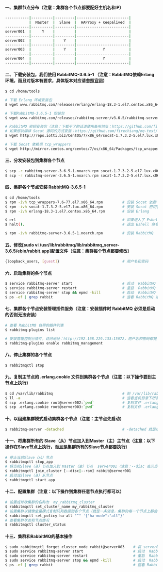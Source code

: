 #### 一、集群节点分布（注意：集群各个节点都要配好主机名和IP）
```bash
-----------|----------|---------|------------------------|
           |  Master  |  Slave  |  HAProxy + Keepalived  |
-----------|----------|---------|------------------------|
server001  |     Y    |         |                        |
-----------|----------|---------|------------------------|
server002  |          |    Y    |                        |
-----------|----------|---------|------------------------|
server003  |          |    Y    |            Y           |
-----------|----------|---------|------------------------|
server004  |          |         |            Y           |
-----------|----------|---------|------------------------|
```
#### 二、下载安装包，我们使用 RabbitMQ-3.6.5-1 （注意：RabbitMQ依赖Erlang环境，而且对版本有要求，具体版本对应请[参照官网](https://www.rabbitmq.com/which-erlang.html)）
```bash
$ cd /home/tools

# 下载 Erlang 环境安装包
$ wget www.rabbitmq.com/releases/erlang/erlang-18.3-1.el7.centos.x86_64.rpm   

# 下载RabbitMQ-3.6.5-1 安装包             
$ wget www.rabbitmq.com/releases/rabbitmq-server/v3.6.5/rabbitmq-server-3.6.5-1.noarch.rpm 

# RabbitMQ 密钥安装包（注意：下载不了的话请使用备用地址：https://github.com/firechiang/mq-test/raw/master/rabbitmq/data/socat-1.7.3.2-5.el7.lux.x86_64.rpm）
# 如果想以编译 Socat 源码的方式安装：https://github.com/firechiang/mq-test/tree/master/rabbitmq/docs/socat-src-install.md
$ wget http://repo.iotti.biz/CentOS/7/x86_64/socat-1.7.3.2-5.el7.lux.x86_64.rpm 

# 下载 Socat 依赖项 tcp_wrappers
$ wget http://mirror.centos.org/centos/7/os/x86_64/Packages/tcp_wrappers-7.6-77.el7.x86_64.rpm
```

#### 三、分发安装包到集群各个节点
```bash
$ scp -r rabbitmq-server-3.6.5-1.noarch.rpm socat-1.7.3.2-5.el7.lux.x86_64.rpm tcp_wrappers-7.6-77.el7.x86_64.rpm erlang-18.3-1.el7.centos.x86_64.rpm root@server002:`pwd`
$ scp -r rabbitmq-server-3.6.5-1.noarch.rpm socat-1.7.3.2-5.el7.lux.x86_64.rpm tcp_wrappers-7.6-77.el7.x86_64.rpm erlang-18.3-1.el7.centos.x86_64.rpm root@server003:`pwd`
```

#### 四、集群各个节点安装 RabbitMQ-3.6.5-1
```bash
$ cd /home/tools
$ rpm -ivh tcp_wrappers-7.6-77.el7.x86_64.rpm         # 安装 Socat 依赖 tcp_wrappers
$ rpm -ivh socat-1.7.3.2-5.el7.lux.x86_64.rpm         # 安装 Socat 密钥包
$ rpm -ivh erlang-18.3-1.el7.centos.x86_64.rpm        # 安装 Erlang

$ erl                                                 # 如果进入了 Eshell 命令行，说明 Erlang 安装成功了      
$ halt().                                             # 退出 Eshell 命令行 

$ rpm -ivh rabbitmq-server-3.6.5-1.noarch.rpm         # 安装 RabbitMQ
```

#### 五、修改[sudo vi /usr/lib/rabbitmq/lib/rabbitmq_server-3.6.5/ebin/rabbit.app]配置文件（注意：集群每个节点都要修改）
```bash
{loopback_users, [guest]}                             # 用户名和密码
```

#### 六、启动集群的各个节点
```bash
$ service rabbitmq-server start                       # 启动  RabbitMQ 服务
$ service rabbitmq-server restart                     # 重启  RabbitMQ 服务
$ service rabbitmq-server stop && epmd -kill          # 启动  RabbitMQ 服务并且停止 Erlang 守护进程
$ ps -ef | grep rabbit                                # 查看 RabbitMQ 进程信息
```

#### 七、集群各个节点安装管理插件服务（注意：安装插件时 RabbitMQ 必须是启动的否则无法安装）
```bash
# 查看 RabbitMQ 自带的插件列表
$ rabbitmq-plugins list                                                         

# 安装管理控制台插件，访问地址：http://192.168.229.133:15672，用户名和密码都是：guest，就是我们上面配置的
$ rabbitmq-plugins enable rabbitmq_management                                   
```

#### 八、停止集群的各个节点
```bash
$ rabbitmqctl stop
```

#### 九、复制主节点的 .erlang.cookie 文件到集群各个节点（注意：以下操作要到主节点上执行）
```bash
$ cd /var/lib/rabbitmq                                # 到 /var/lib/rabbitmq 目录
$ ll -a                                               # 查看当前目录下所有文件夹以及文件
$ scp .erlang.cookie root@server002:`pwd`             # 复制文件 .erlang.cookie 到 server002 的当前目录
$ scp .erlang.cookie root@server003:`pwd`             # 复制文件 .erlang.cookie 到 server003 的当前目录
```

#### 十、以组建集群模式启动集群各个节点（注意：主节点先启动）
```bash
$ rabbitmq-server -detached                           # -detached 就是以组建集群模式启动
```

#### 十一、将集群所有的 Slave（从）节点加入到Master（主）主节点（注意：以下操作在Slave节点上执行，而且是集群所有的Slave节点都要执行）
```bash
# 停止当前Slave（从）节点 
$ rabbitmqctl stop_app                                     
# 将当前Slave（从）节点加入到 Master（主）节点  server001（注意：--disc 表示当前节点的数据以磁盘存储的方式；--ram 表示当前节点的数据以内存存储的方式）
$ rabbitmqctl join_cluster [--disc|--ram] rabbit@server001 
# 启动当Slave（从）从节点
$ rabbitmqctl start_app                                    
```

#### 十二、配置集群（注意：以下操作到集群任意节点执行都可以）
```bash
# 设置或修改集群的名称为  my_rabbitmq_cluster
$ rabbitmqctl set_cluster_name my_rabbitmq_cluster
# 设置集群以镜像全量模式复制队列数据到各个节点（就是一条消息，集群的每一个节点上都会有，也就是说这个模式不是切片模式）       
$ rabbitmqctl set_policy ha-all "^" '{"ha-mode":"all"}'
# 查看集群状态和节点情况
$ rabbitmqctl cluster_status                            
```

#### 十三、集群和RabbitMQ的基本操作
```bash
$ sudo rabbitmqctl forget_cluster_node rabbit@server003    # 将 server003 节点移出集群
$ sudo service rabbitmq-server start                       # 启动  RabbitMQ 服务
$ sudo service rabbitmq-server restart                     # 重启  RabbitMQ 服务
$ sudo service rabbitmq-server stop && epmd -kill          # 启动  RabbitMQ 服务并且停止 Erlang 守护进程
$ ps -ef | grep rabbit                                     # 查看 RabbitMQ 进程信息
```

